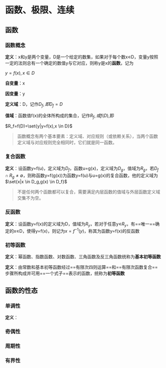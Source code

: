 # 函数、极限、连续

## 函数

### 函数概念

**定义**：x和y是两个变量，D是一个给定的数集，如果对于每个数x∊D，变量y按照一定的法则总有一个确定的数值y与它对应，则称y是x的**函数**，记为

$y=f(x),x \in D$

**自变量**：x

**因变量**：y

**定义域**：D，记作$D_f,即D_f=D$

**值域**：函数值f(x)的全体所构成的集合，记作$R_f,或f(D),$即

$R_f=f(D)=\set{y|y=f(x),x \in D}$

> 函数概念有两个基本要素：定义域、对应规则（或依赖关系），当两个函数定义域与对应规则完全相同时，它们就是同一函数。

### 复合函数

**定义**：设函数y=f(u)，定义域为$D_f$，函数u=g(x)，定义域为$D_g$，值域为$R_g$，若$D_f \cap R_g \ne \emptyset$，则称函数y=f(g(x))为函数y=f(u)与u=g(x)的复合函数，他的定义域为$\set{x|x \in D_g,g(x) \in D_f}$

> 不是任何两个函数都可以复合，需要满足内层函数的值域与外层函数定义域交集不为空。

### 反函数

**定义**：设函数y=f(x)的定义域为D，值域为$R_y$，若对于任意y∊$R_y$，有==唯一==确定的x∊D，使得y=f(x)，则记为$x=f^{-1}(y)$，称其为函数y=f(x)的反函数

### 初等函数

**定义**：幂函数、指数函数、对数函数、三角函数及反三角函数统称为**基本初等函数**

**定义**：由常数和基本初等函数经过==有限次四则运算==和==有限次函数复合==步骤所构成并可用==一个式子==表示的函数，统称为**初等函数**

## 函数的性态

### 单调性

**定义**：

### 奇偶性

### 周期性

### 有界性
